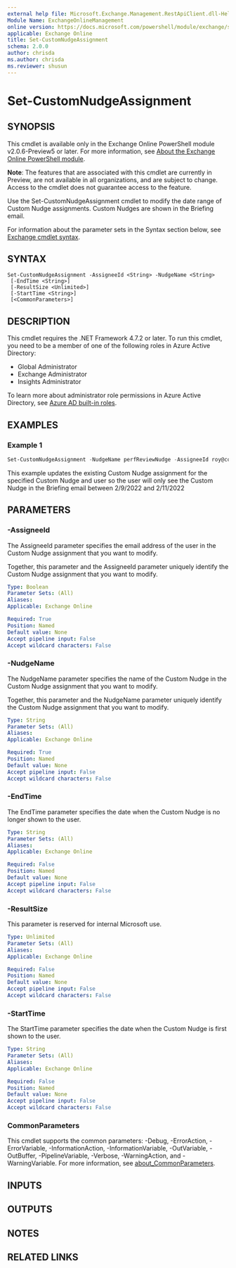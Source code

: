 ```yaml
---
external help file: Microsoft.Exchange.Management.RestApiClient.dll-Help.xml
Module Name: ExchangeOnlineManagement
online version: https://docs.microsoft.com/powershell/module/exchange/set-customnudgeassignment
applicable: Exchange Online
title: Set-CustomNudgeAssignment
schema: 2.0.0
author: chrisda
ms.author: chrisda
ms.reviewer: shusun
---
```


# Set-CustomNudgeAssignment

## SYNOPSIS
This cmdlet is available only in the Exchange Online PowerShell module v2.0.6-Preview5 or later. For more information, see [About the Exchange Online PowerShell module](https://aka.ms/exov3-module).

**Note**: The features that are associated with this cmdlet are currently in Preview, are not available in all organizations, and are subject to change. Access to the cmdlet does not guarantee access to the feature.

Use the Set-CustomNudgeAssignment cmdlet to modify the date range of Custom Nudge assignments. Custom Nudges are shown in the Briefing email.

For information about the parameter sets in the Syntax section below, see [Exchange cmdlet syntax](https://docs.microsoft.com/powershell/exchange/exchange-cmdlet-syntax).

## SYNTAX

```
Set-CustomNudgeAssignment -AssigneeId <String> -NudgeName <String>
 [-EndTime <String>]
 [-ResultSize <Unlimited>]
 [-StartTime <String>]
 [<CommonParameters>]
```

## DESCRIPTION
This cmdlet requires the .NET Framework 4.7.2 or later. To run this cmdlet, you need to be a member of one of the following roles in Azure Active Directory:

- Global Administrator
- Exchange Administrator
- Insights Administrator

To learn more about administrator role permissions in Azure Active Directory, see [Azure AD built-in roles](https://docs.microsoft.com/azure/active-directory/roles/permissions-reference).

## EXAMPLES

### Example 1
```powershell
Set-CustomNudgeAssignment -NudgeName perfReviewNudge -AssigneeId roy@contoso.onmicrosoft.com -StartTime 2/9/2022 -EndTime 2/11/2022
```

This example updates the existing Custom Nudge assignment for the specified Custom Nudge and user so the user will only see the Custom Nudge in the Briefing email between 2/9/2022 and 2/11/2022

## PARAMETERS

### -AssigneeId
The AssigneeId parameter specifies the email address of the user in the Custom Nudge assignment that you want to modify.

Together, this parameter and the AssigneeId parameter uniquely identify the Custom Nudge assignment that you want to modify.

```yaml
Type: Boolean
Parameter Sets: (All)
Aliases:
Applicable: Exchange Online

Required: True
Position: Named
Default value: None
Accept pipeline input: False
Accept wildcard characters: False
```

### -NudgeName
The NudgeName parameter specifies the name of the Custom Nudge in the Custom Nudge assignment that you want to modify.

Together, this parameter and the NudgeName parameter uniquely identify the Custom Nudge assignment that you want to modify.

```yaml
Type: String
Parameter Sets: (All)
Aliases:
Applicable: Exchange Online

Required: True
Position: Named
Default value: None
Accept pipeline input: False
Accept wildcard characters: False
```

### -EndTime
The EndTime parameter specifies the date when the Custom Nudge is no longer shown to the user.

```yaml
Type: String
Parameter Sets: (All)
Aliases:
Applicable: Exchange Online

Required: False
Position: Named
Default value: None
Accept pipeline input: False
Accept wildcard characters: False
```

### -ResultSize
This parameter is reserved for internal Microsoft use.

```yaml
Type: Unlimited
Parameter Sets: (All)
Aliases:
Applicable: Exchange Online

Required: False
Position: Named
Default value: None
Accept pipeline input: False
Accept wildcard characters: False
```

### -StartTime
The StartTime parameter specifies the date when the Custom Nudge is first shown to the user.

```yaml
Type: String
Parameter Sets: (All)
Aliases:
Applicable: Exchange Online

Required: False
Position: Named
Default value: None
Accept pipeline input: False
Accept wildcard characters: False
```

### CommonParameters
This cmdlet supports the common parameters: -Debug, -ErrorAction, -ErrorVariable, -InformationAction, -InformationVariable, -OutVariable, -OutBuffer, -PipelineVariable, -Verbose, -WarningAction, and -WarningVariable. For more information, see [about_CommonParameters](https://go.microsoft.com/fwlink/p/?LinkID=113216).

## INPUTS

## OUTPUTS

## NOTES

## RELATED LINKS
